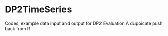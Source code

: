 # DP2TimeSeries
Codes, example data input and output for DP2 Evaluation
A dupoicate 
push back from R
